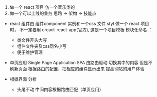 1. 做一个 react 项目   仿一个音乐类的
2. 做一个可以上线的业务   思路 -> 架构 -> 技能点

- react 组件由 组件component 实例和一个css 文件 styl
  做一个 react 项目时， 不一定要用 creact-react-app(官方), 
  这是一个项目模板
  模块化命名 ：
    - 类文件开头大写
    - 组件文件夹及css同名小写
    - 便于维护管理

- 单页应用  Single Page Application SPA
    由路由驱动 切换其中的内容 但是不刷新页面 根据路由的配置，把相应的组件显示出来
    提高网站的用户体验

- 根据界面 分析
    - 头尾不动 中间内容根据路由匹配（单页应用）